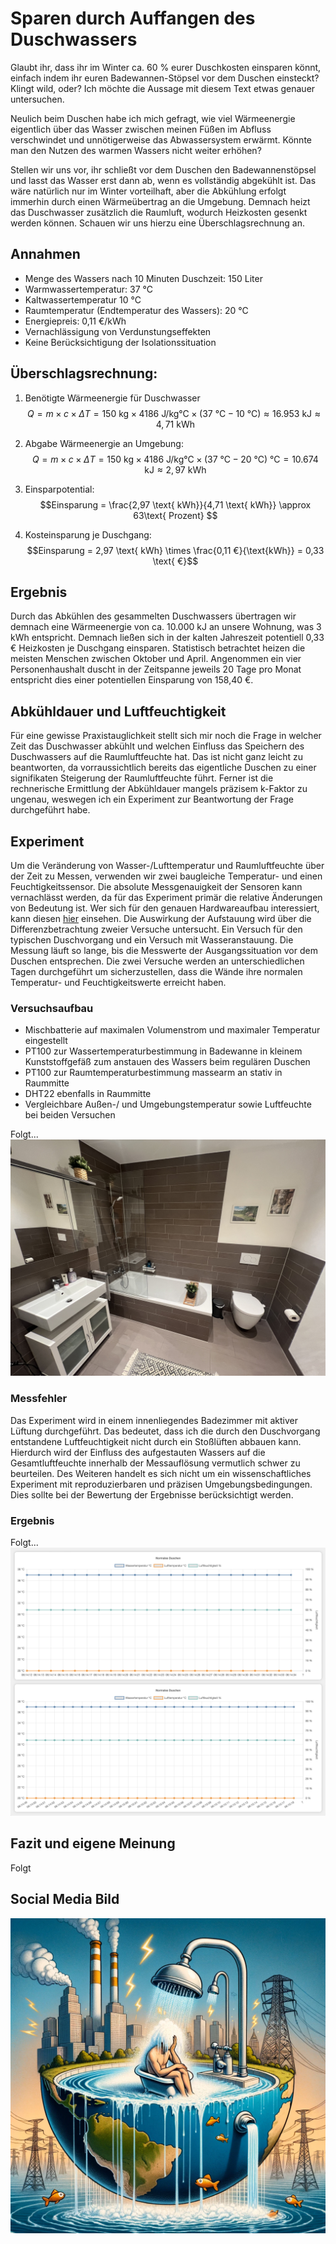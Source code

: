 # Sparen durch Auffangen des Duschwassers

Glaubt ihr, dass ihr im Winter ca. 60 % eurer Duschkosten einsparen könnt, einfach indem ihr euren Badewannen-Stöpsel vor dem Duschen einsteckt? Klingt wild, oder? Ich möchte die Aussage mit diesem Text etwas genauer untersuchen.

Neulich beim Duschen habe ich mich gefragt, wie viel Wärmeenergie eigentlich über das Wasser zwischen meinen Füßen im Abfluss verschwindet und unnötigerweise das Abwassersystem erwärmt. Könnte man den Nutzen des warmen Wassers nicht weiter erhöhen?

Stellen wir uns vor, ihr schließt vor dem Duschen den Badewannenstöpsel und lasst das Wasser erst dann ab, wenn es vollständig abgekühlt ist. Das wäre natürlich nur im Winter vorteilhaft, aber die Abkühlung erfolgt immerhin durch einen Wärmeübertrag an die Umgebung. Demnach heizt das Duschwasser zusätzlich die Raumluft, wodurch Heizkosten gesenkt werden können. Schauen wir uns hierzu eine Überschlagsrechnung an.

## Annahmen

- Menge des Wassers nach 10 Minuten Duschzeit: 150 Liter
- Warmwassertemperatur: 37 °C
- Kaltwassertemperatur 10 °C
- Raumtemperatur (Endtemperatur des Wassers): 20 °C
- Energiepreis: 0,11 €/kWh
- Vernachlässigung von Verdunstungseffekten
- Keine Berücksichtigung der Isolationssituation

## Überschlagsrechnung:

1. Benötigte Wärmeenergie für Duschwasser
   $$Q = m \times c \times ΔT = 150 \text{ kg} \times 4186 \text{ J/kg°C} \times (37\text{ °C} - 10\text{ °C}) \approx 16.953 \text{ kJ} \approx 4,71 \text{ kWh}$$

1. Abgabe Wärmeenergie an Umgebung:
   $$Q = m \times c \times ΔT = 150 \text{ kg} \times 4186 \text{ J/kg°C} \times (37\text{ °C} - 20\text{ °C}) \text{ °C} = 10.674 \text{ kJ} \approx 2,97 \text{ kWh}$$

1. Einsparpotential:
   $$Einsparung = \frac{2,97 \text{ kWh}}{4,71 \text{ kWh}} \approx 63\text{ Prozent} $$

1. Kosteinsparung je Duschgang:
   $$Einsparung = 2,97 \text{ kWh} \times \frac{0,11 €}{\text{kWh}} = 0,33 \text{ €}$$


## Ergebnis

Durch das Abkühlen des gesammelten Duschwassers übertragen wir demnach eine Wärmeenergie von ca. 10.000 kJ an unsere Wohnung, was 3 kWh entspricht. Demnach ließen sich in der kalten Jahreszeit potentiell 0,33 € Heizkosten je Duschgang einsparen. Statistisch betrachtet heizen die meisten Menschen zwischen Oktober und April. Angenommen ein vier Personenhaushalt duscht in der Zeitspanne jeweils 20 Tage pro Monat entspricht dies einer potentiellen Einsparung von 158,40 €.

## Abkühldauer und Luftfeuchtigkeit

Für eine gewisse Praxistauglichkeit stellt sich mir noch die Frage in welcher Zeit das Duschwasser abkühlt und welchen Einfluss das Speichern des Duschwassers auf die Raumluftfeuchte hat. Das ist nicht ganz leicht zu beantworten, da vorraussichtlich bereits das eigentliche Duschen zu einer signifikaten Steigerung der Raumluftfeuchte führt. Ferner ist die rechnerische Ermittlung der Abkühldauer mangels präzisem k-Faktor zu ungenau, weswegen ich ein Experiment zur Beantwortung der Frage durchgeführt habe.

## Experiment

Um die Veränderung von Wasser-/Lufttemperatur und Raumluftfeuchte über der Zeit zu Messen, verwenden wir zwei baugleiche Temperatur- und einen Feuchtigkeitssensor. Die absolute Messgenauigkeit der Sensoren kann vernachlässt werden, da für das Experiment primär die relative Änderungen von Bedeutung ist. Wer sich für den genauen Hardwareaufbau interessiert, kann diesen [hier](/HARDWARE.md) einsehen. Die Auswirkung der Aufstauung wird über die Differenzbetrachtung zweier Versuche untersucht. Ein Versuch für den typischen Duschvorgang und ein Versuch mit Wasseranstauung. Die Messung läuft so lange, bis die Messwerte der Ausgangssituation vor dem Duschen entsprechen. Die zwei Versuche werden an unterschiedlichen Tagen durchgeführt um sicherzustellen, dass die Wände ihre normalen Temperatur- und Feuchtigkeitswerte erreicht haben.

### Versuchsaufbau

- Mischbatterie auf maximalen Volumenstrom und maximaler Temperatur eingestellt
- PT100 zur Wassertemperaturbestimmung in Badewanne in kleinem Kunststoffgefäß zum anstauen des Wassers beim regulären Duschen
- PT100 zur Raumtemperaturbestimmung massearm an stativ in Raummitte
- DHT22 ebenfalls in Raummitte
- Vergleichbare Außen-/ und Umgebungstemperatur sowie Luftfeuchte bei beiden Versuchen

Folgt...
![Titel](images/setup.jpg)

### Messfehler

Das Experiment wird in einem innenliegendes Badezimmer mit aktiver Lüftung durchgeführt. Das bedeutet, dass ich die durch den Duschvorgang entstandene Luftfeuchtigkeit nicht durch ein Stoßlüften abbauen kann. Hierdurch wird der Einfluss des aufgestauten Wassers auf die Gesamtluftfeuchte innerhalb der Messauflösung vermutlich schwer zu beurteilen. Des Weiteren handelt es sich nicht um ein wissenschaftliches Experiment mit reproduzierbaren und präzisen Umgebungsbedingungen. Dies sollte bei der Bewertung der Ergebnisse berücksichtigt werden.

### Ergebnis

Folgt...
![Titel](images/data.png)

## Fazit und eigene Meinung

Folgt

## Social Media Bild

![Titel](images/titelbild.webp)
